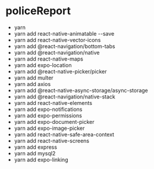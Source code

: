 # policeReport
- yarn
- yarn add react-native-animatable --save
- yarn add react-native-vector-icons
- yarn add @react-navigation/bottom-tabs
- yarn add @react-navigation/native
- yarn add react-native-maps
- yarn add expo-location
- yarn add @react-native-picker/picker
- yarn add multer
- yarn add axios
- yarn add @react-native-async-storage/async-storage
- yarn add @react-navigation/native-stack
- yarn add react-native-elements
- yarn add expo-notifications
- yarn add expo-permissions
- yarn add expo-document-picker
- yarn add expo-image-picker
- yarn add react-native-safe-area-context
- yarn add react-native-screens
- yarn add express
- yarn add mysql2
- yarn add expo-linking
